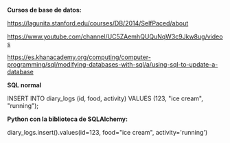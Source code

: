 **Cursos de base de datos:**

https://lagunita.stanford.edu/courses/DB/2014/SelfPaced/about

https://www.youtube.com/channel/UC5ZAemhQUQuNqW3c9Jkw8ug/videos

https://es.khanacademy.org/computing/computer-programming/sql/modifying-databases-with-sql/a/using-sql-to-update-a-database

**SQL normal**

INSERT INTO diary_logs (id, food, activity) VALUES (123, "ice cream", "running");

**Python con la biblioteca de SQLAlchemy:**

diary_logs.insert().values(id=123, food="ice cream", activity='running')
